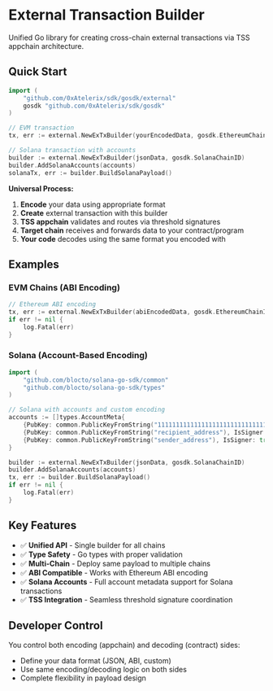 # External Transaction Builder

Unified Go library for creating cross-chain external transactions via TSS appchain architecture.

## Quick Start

```go
import (
    "github.com/0xAtelerix/sdk/gosdk/external"
    gosdk "github.com/0xAtelerix/sdk/gosdk"
)

// EVM transaction
tx, err := external.NewExTxBuilder(yourEncodedData, gosdk.EthereumChainID).Build()

// Solana transaction with accounts
builder := external.NewExTxBuilder(jsonData, gosdk.SolanaChainID)
builder.AddSolanaAccounts(accounts)
solanaTx, err := builder.BuildSolanaPayload()
```

**Universal Process:**
1. **Encode** your data using appropriate format
2. **Create** external transaction with this builder
3. **TSS appchain** validates and routes via threshold signatures
4. **Target chain** receives and forwards data to your contract/program
5. **Your code** decodes using the same format you encoded with

## Examples

### EVM Chains (ABI Encoding)
```go
// Ethereum ABI encoding
tx, err := external.NewExTxBuilder(abiEncodedData, gosdk.EthereumChainID).Build()
if err != nil {
    log.Fatal(err)
}
```

### Solana (Account-Based Encoding)
```go
import (
    "github.com/blocto/solana-go-sdk/common"
    "github.com/blocto/solana-go-sdk/types"
)

// Solana with accounts and custom encoding
accounts := []types.AccountMeta{
    {PubKey: common.PublicKeyFromString("11111111111111111111111111111112"), IsSigner: false, IsWritable: false},
    {PubKey: common.PublicKeyFromString("recipient_address"), IsSigner: false, IsWritable: true},
    {PubKey: common.PublicKeyFromString("sender_address"), IsSigner: true, IsWritable: true},
}

builder := external.NewExTxBuilder(jsonData, gosdk.SolanaChainID)
builder.AddSolanaAccounts(accounts)
tx, err := builder.BuildSolanaPayload()
if err != nil {
    log.Fatal(err)
}
```

## Key Features

- ✅ **Unified API** - Single builder for all chains
- ✅ **Type Safety** - Go types with proper validation  
- ✅ **Multi-Chain** - Deploy same payload to multiple chains
- ✅ **ABI Compatible** - Works with Ethereum ABI encoding
- ✅ **Solana Accounts** - Full account metadata support for Solana transactions
- ✅ **TSS Integration** - Seamless threshold signature coordination

## Developer Control

You control both encoding (appchain) and decoding (contract) sides:
- Define your data format (JSON, ABI, custom)
- Use same encoding/decoding logic on both sides
- Complete flexibility in payload design
